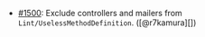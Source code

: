 * [#1500](https://github.com/rubocop/rubocop-rails/pull/1500): Exclude controllers and mailers from `Lint/UselessMethodDefinition`. ([@r7kamura][])
